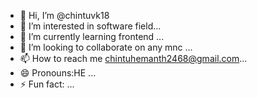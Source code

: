- 👋 Hi, I’m @chintuvk18
- 👀 I’m interested in software field...
- 🌱 I’m currently learning frontend ...
- 💞️ I’m looking to collaborate on any mnc ...
- 📫 How to reach me chintuhemanth2468@gmail.com...
- 😄 Pronouns:HE ...
- ⚡ Fun fact: ...

<!---
chintuvk18/chintuvk18 is a ✨ special ✨ repository because its `README.md` (this file) appears on your GitHub profile.
You can click the Preview link to take a look at your changes.
--->

